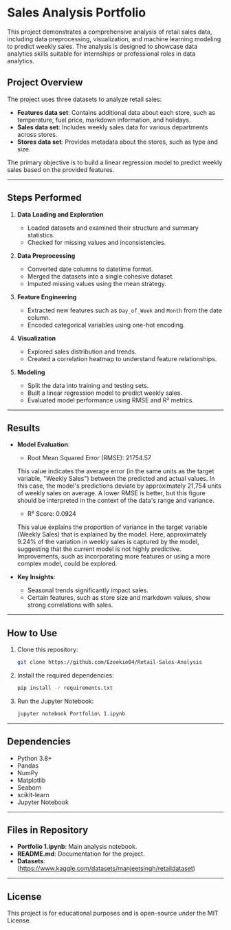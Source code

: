 # Sales Analysis Portfolio

This project demonstrates a comprehensive analysis of retail sales data, including data preprocessing, visualization, and machine learning modeling to predict weekly sales. The analysis is designed to showcase data analytics skills suitable for internships or professional roles in data analytics.

## Project Overview

The project uses three datasets to analyze retail sales:
- **Features data set**: Contains additional data about each store, such as temperature, fuel price, markdown information, and holidays.
- **Sales data set**: Includes weekly sales data for various departments across stores.
- **Stores data set**: Provides metadata about the stores, such as type and size.

The primary objective is to build a linear regression model to predict weekly sales based on the provided features.

---

## Steps Performed

1. **Data Loading and Exploration**
   - Loaded datasets and examined their structure and summary statistics.
   - Checked for missing values and inconsistencies.

2. **Data Preprocessing**
   - Converted date columns to datetime format.
   - Merged the datasets into a single cohesive dataset.
   - Imputed missing values using the mean strategy.

3. **Feature Engineering**
   - Extracted new features such as `Day_of_Week` and `Month` from the date column.
   - Encoded categorical variables using one-hot encoding.

4. **Visualization**
   - Explored sales distribution and trends.
   - Created a correlation heatmap to understand feature relationships.

5. **Modeling**
   - Split the data into training and testing sets.
   - Built a linear regression model to predict weekly sales.
   - Evaluated model performance using RMSE and R² metrics.

---

## Results

- **Model Evaluation**:
  - Root Mean Squared Error (RMSE): 21754.57
    
  This value indicates the average error (in the same units as the target variable, "Weekly Sales") between the predicted    and actual values. In this case, the model's predictions deviate by approximately 21,754 units of weekly sales on   average. A lower RMSE is better, but this figure should be interpreted in the context of the data's range and variance.

  - R² Score: 0.0924
    
  This value explains the proportion of variance in the target variable (Weekly Sales) that is explained by the model. Here, approximately 9.24% of the variation in weekly sales is captured by the model, suggesting that the current model is not highly predictive. Improvements, such as incorporating more features or using a more complex model, could be explored.

- **Key Insights**:
  - Seasonal trends significantly impact sales.
  - Certain features, such as store size and markdown values, show strong correlations with sales.

---

## How to Use

1. Clone this repository:
   ```bash
   git clone https://github.com/Ezeekie04/Retail-Sales-Analysis
   ```

2. Install the required dependencies:
   ```bash
   pip install -r requirements.txt
   ```

3. Run the Jupyter Notebook:
   ```bash
   jupyter notebook Portfolio\ 1.ipynb
   ```

---

## Dependencies

- Python 3.8+
- Pandas
- NumPy
- Matplotlib
- Seaborn
- scikit-learn
- Jupyter Notebook

---

## Files in Repository

- **Portfolio 1.ipynb**: Main analysis notebook.
- **README.md**: Documentation for the project.
- **Datasets**: (https://www.kaggle.com/datasets/manjeetsingh/retaildataset)

---

## License

This project is for educational purposes and is open-source under the MIT License.
